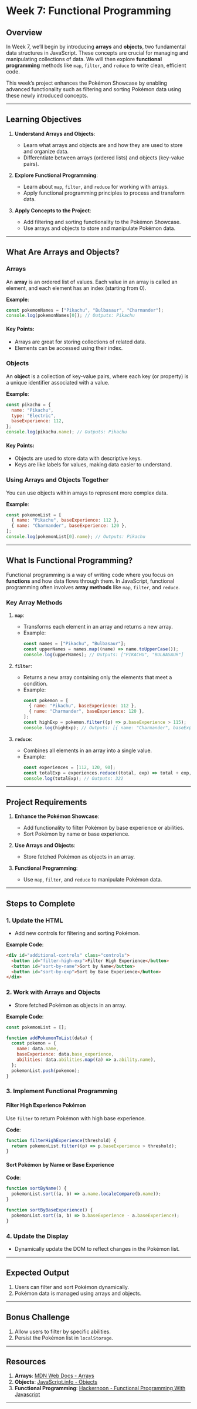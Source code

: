 # **Week 7: Functional Programming**

## **Overview**

In Week 7, we’ll begin by introducing **arrays** and **objects**, two fundamental data structures in JavaScript. These concepts are crucial for managing and manipulating collections of data. We will then explore **functional programming** methods like `map`, `filter`, and `reduce` to write clean, efficient code.

This week’s project enhances the Pokémon Showcase by enabling advanced functionality such as filtering and sorting Pokémon data using these newly introduced concepts.

---

## **Learning Objectives**

1. **Understand Arrays and Objects**:

   - Learn what arrays and objects are and how they are used to store and organize data.
   - Differentiate between arrays (ordered lists) and objects (key-value pairs).

2. **Explore Functional Programming**:

   - Learn about `map`, `filter`, and `reduce` for working with arrays.
   - Apply functional programming principles to process and transform data.

3. **Apply Concepts to the Project**:
   - Add filtering and sorting functionality to the Pokémon Showcase.
   - Use arrays and objects to store and manipulate Pokémon data.

---

## **What Are Arrays and Objects?**

### **Arrays**

An **array** is an ordered list of values. Each value in an array is called an element, and each element has an index (starting from 0).

**Example**:

```javascript
const pokemonNames = ["Pikachu", "Bulbasaur", "Charmander"];
console.log(pokemonNames[0]); // Outputs: Pikachu
```

#### **Key Points**:

- Arrays are great for storing collections of related data.
- Elements can be accessed using their index.

### **Objects**

An **object** is a collection of key-value pairs, where each key (or property) is a unique identifier associated with a value.

**Example**:

```javascript
const pikachu = {
  name: "Pikachu",
  type: "Electric",
  baseExperience: 112,
};
console.log(pikachu.name); // Outputs: Pikachu
```

#### **Key Points**:

- Objects are used to store data with descriptive keys.
- Keys are like labels for values, making data easier to understand.

### **Using Arrays and Objects Together**

You can use objects within arrays to represent more complex data.

**Example**:

```javascript
const pokemonList = [
  { name: "Pikachu", baseExperience: 112 },
  { name: "Charmander", baseExperience: 120 },
];
console.log(pokemonList[0].name); // Outputs: Pikachu
```

---

## **What Is Functional Programming?**

Functional programming is a way of writing code where you focus on **functions** and how data flows through them. In JavaScript, functional programming often involves **array methods** like `map`, `filter`, and `reduce`.

### **Key Array Methods**

1. **`map`**:

   - Transforms each element in an array and returns a new array.
   - Example:
     ```javascript
     const names = ["Pikachu", "Bulbasaur"];
     const upperNames = names.map((name) => name.toUpperCase());
     console.log(upperNames); // Outputs: ["PIKACHU", "BULBASAUR"]
     ```

2. **`filter`**:

   - Returns a new array containing only the elements that meet a condition.
   - Example:
     ```javascript
     const pokemon = [
       { name: "Pikachu", baseExperience: 112 },
       { name: "Charmander", baseExperience: 120 },
     ];
     const highExp = pokemon.filter((p) => p.baseExperience > 115);
     console.log(highExp); // Outputs: [{ name: "Charmander", baseExperience: 120 }]
     ```

3. **`reduce`**:
   - Combines all elements in an array into a single value.
   - Example:
     ```javascript
     const experiences = [112, 120, 90];
     const totalExp = experiences.reduce((total, exp) => total + exp, 0);
     console.log(totalExp); // Outputs: 322
     ```

---

## **Project Requirements**

1. **Enhance the Pokémon Showcase**:

   - Add functionality to filter Pokémon by base experience or abilities.
   - Sort Pokémon by name or base experience.

2. **Use Arrays and Objects**:

   - Store fetched Pokémon as objects in an array.

3. **Functional Programming**:
   - Use `map`, `filter`, and `reduce` to manipulate Pokémon data.

---

## **Steps to Complete**

### **1. Update the HTML**

- Add new controls for filtering and sorting Pokémon.

**Example Code**:

```html
<div id="additional-controls" class="controls">
  <button id="filter-high-exp">Filter High Experience</button>
  <button id="sort-by-name">Sort by Name</button>
  <button id="sort-by-exp">Sort by Base Experience</button>
</div>
```

### **2. Work with Arrays and Objects**

- Store fetched Pokémon as objects in an array.

**Example Code**:

```javascript
const pokemonList = [];

function addPokemonToList(data) {
  const pokemon = {
    name: data.name,
    baseExperience: data.base_experience,
    abilities: data.abilities.map((a) => a.ability.name),
  };
  pokemonList.push(pokemon);
}
```

### **3. Implement Functional Programming**

#### **Filter High Experience Pokémon**

Use `filter` to return Pokémon with high base experience.

**Code**:

```javascript
function filterHighExperience(threshold) {
  return pokemonList.filter((p) => p.baseExperience > threshold);
}
```

#### **Sort Pokémon by Name or Base Experience**

**Code**:

```javascript
function sortByName() {
  pokemonList.sort((a, b) => a.name.localeCompare(b.name));
}

function sortByBaseExperience() {
  pokemonList.sort((a, b) => b.baseExperience - a.baseExperience);
}
```

### **4. Update the Display**

- Dynamically update the DOM to reflect changes in the Pokémon list.

---

## **Expected Output**

1. Users can filter and sort Pokémon dynamically.
2. Pokémon data is managed using arrays and objects.

---

## **Bonus Challenge**

1. Allow users to filter by specific abilities.
2. Persist the Pokémon list in `localStorage`.

---

## **Resources**

1. **Arrays**: [MDN Web Docs - Arrays](https://developer.mozilla.org/en-US/docs/Web/JavaScript/Reference/Global_Objects/Array)
2. **Objects**: [JavaScript.info - Objects](https://javascript.info/object)
3. **Functional Programming**: [Hackernoon - Functional Programming With Javascript](https://hackernoon.com/functional-programming-with-javascript-a-deep-dive)

---

